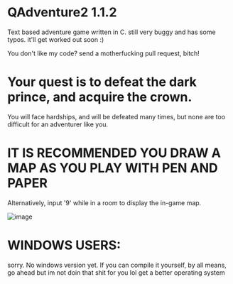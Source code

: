 # QAdventure2 1.1.2
Text based adventure game written in C.
still very buggy and has some typos. it'll get worked out soon :)

You don't like my code? send a motherfucking pull request, bitch!

# Your quest is to defeat the dark prince, and acquire the crown.
You will face hardships, and will be defeated many times, but none are too difficult for an adventurer like you.

# IT IS RECOMMENDED YOU DRAW A MAP AS YOU PLAY WITH PEN AND PAPER
Alternatively, input '9' while in a room to display the in-game map.

![image](https://user-images.githubusercontent.com/87496773/141252787-0b7567ec-b1c2-4fc3-a356-e76b8386c0f7.png)

# WINDOWS USERS:
sorry. No windows version yet. If you can compile it yourself, by all means, go ahead but im not doin that shit for you lol get a better operating system
